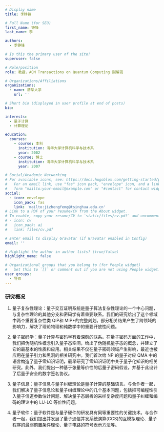 ```yaml
---
# Display name
title: 季铮锋

# Full Name (for SEO)
first_name: 铮锋
last_name: 季

authors:
  - 季铮锋

# Is this the primary user of the site?
superuser: false

# Role/position
role: 教授，ACM Transactions on Quantum Computing 副编辑

# Organizations/Affiliations
organizations:
  - name: 清华大学
    url: ''

# Short bio (displayed in user profile at end of posts)
bio:

interests:
  - 量子计算
  - 计算理论

education:
  courses:
    - course: 本科
      institution: 清华大学计算机科学与技术系
      year: 2002
    - course: 博士
      institution: 清华大学计算机科学与技术系
      year: 2007

# Social/Academic Networking
# For available icons, see: https://docs.hugoblox.com/getting-started/page-builder/#icons
#   For an email link, use "fas" icon pack, "envelope" icon, and a link in the
#   form "mailto:your-email@example.com" or "#contact" for contact widget.
social:
  - icon: envelope
    icon_pack: fas
    link: 'mailto:jizhengfeng@tsinghua.edu.cn'
# Link to a PDF of your resume/CV from the About widget.
# To enable, copy your resume/CV to `static/files/cv.pdf` and uncomment the lines below.
# - icon: cv
#   icon_pack: ai
#   link: files/cv.pdf

# Enter email to display Gravatar (if Gravatar enabled in Config)
email: ''

# Highlight the author in author lists? (true/false)
highlight_name: false

# Organizational groups that you belong to (for People widget)
#   Set this to `[]` or comment out if you are not using People widget.
user_groups:
  - 导师
---
```


### 研究概况

1. 量子复杂性理论：量子交互证明系统是量子算法复杂性理论的一个中心问题，与复杂性理论的其他分支和密码学有着重要联系。我们的研究给出了这个领域中两个重要复杂性类 QIP和 MIP*的完整刻划。部分相关结果产生了跨领域的影响力，解决了理论物理和纯数学中的重要开放性问题。

2. 量子密码学：量子计算与密码学有着深刻的联系。在量子密码方面的工作中，我们把伪随机性概念引入量子态空间，给出了伪随机量子态的概念，并建立了它的最基本的性质和应用。相关结果不仅在量子密码领域产生影响，最近也被应用在量子引力和黑洞的相关研究中。我们首次给 NP 的量子对应 QMA 中的语言构造了量子零知识证明，最早研究了零知识证明中关于量子化知识的相关研究。此外，我们提出一种基于张量等价性的后量子密码假设，并基于此设计了后量子安全的数字签名协议。

3. 量子信息：量子信息与量子纠缠理论是量子计算的基础语言。与合作者一起，我们解决了量子信息论和量子纠缠理论中的几个基本问题，包括把可编程性引入量子信道参数估计问题、解决量子态层析的采样复杂度问题和量子纠缠和编码的理论中的 LU-LC 等价性问题。

4. 量子软件：量子软件是与量子硬件的研发具有同等重要性的关键技术。与合作者一起，我们提出并发展了量子通信并发系统演算(CCS)的互模拟理论、量子程序的最弱前置条件理论、量子电路的符号表示方法等。